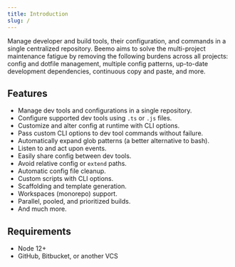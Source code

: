 ```yaml
---
title: Introduction
slug: /
---
```


Manage developer and build tools, their configuration, and commands in a single centralized
repository. Beemo aims to solve the multi-project maintenance fatigue by removing the following
burdens across all projects: config and dotfile management, multiple config patterns, up-to-date
development dependencies, continuous copy and paste, and more.

## Features

- Manage dev tools and configurations in a single repository.
- Configure supported dev tools using `.ts` or `.js` files.
- Customize and alter config at runtime with CLI options.
- Pass custom CLI options to dev tool commands without failure.
- Automatically expand glob patterns (a better alternative to bash).
- Listen to and act upon events.
- Easily share config between dev tools.
- Avoid relative config or `extend` paths.
- Automatic config file cleanup.
- Custom scripts with CLI options.
- Scaffolding and template generation.
- Workspaces (monorepo) support.
- Parallel, pooled, and prioritized builds.
- And much more.

## Requirements

- Node 12+
- GitHub, Bitbucket, or another VCS
